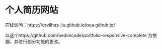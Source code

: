 # 个人简历网站

在线访问：https://ervilhas-liu.github.io/pea.github.io/

以这个https://github.com/bedimcode/portfolio-responsive-complete 为依据，并进行部分功能的更改。

